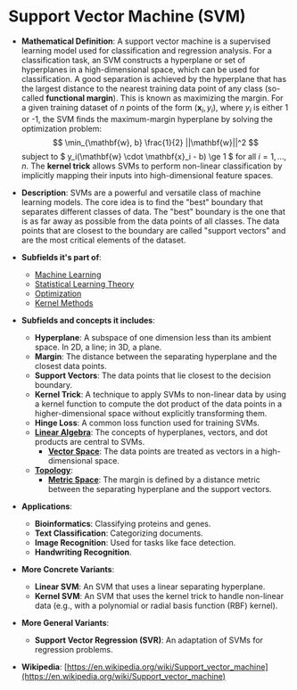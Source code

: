 # Support Vector Machine (SVM)

- **Mathematical Definition**: A support vector machine is a supervised learning model used for classification and regression analysis. For a classification task, an SVM constructs a hyperplane or set of hyperplanes in a high-dimensional space, which can be used for classification. A good separation is achieved by the hyperplane that has the largest distance to the nearest training data point of any class (so-called **functional margin**). This is known as maximizing the margin. For a given training dataset of $n$ points of the form $(\mathbf{x}_i, y_i)$, where $y_i$ is either 1 or -1, the SVM finds the maximum-margin hyperplane by solving the optimization problem:
$$ \min_{\mathbf{w}, b} \frac{1}{2} ||\mathbf{w}||^2 $$
  subject to $ y_i(\mathbf{w} \cdot \mathbf{x}_i - b) \ge 1 $ for all $i=1, \dots, n$.
  The **kernel trick** allows SVMs to perform non-linear classification by implicitly mapping their inputs into high-dimensional feature spaces.

- **Description**: SVMs are a powerful and versatile class of machine learning models. The core idea is to find the "best" boundary that separates different classes of data. The "best" boundary is the one that is as far away as possible from the data points of all classes. The data points that are closest to the boundary are called "support vectors" and are the most critical elements of the dataset.

- **Subfields it's part of**:
    - [Machine Learning](https://en.wikipedia.org/wiki/Machine_learning)
    - [Statistical Learning Theory](https://en.wikipedia.org/wiki/Statistical_learning_theory)
    - [Optimization](https://en.wikipedia.org/wiki/Mathematical_optimization)
    - [Kernel Methods](https://en.wikipedia.org/wiki/Kernel_method)

- **Subfields and concepts it includes**:
    - **Hyperplane**: A subspace of one dimension less than its ambient space. In 2D, a line; in 3D, a plane.
    - **Margin**: The distance between the separating hyperplane and the closest data points.
    - **Support Vectors**: The data points that lie closest to the decision boundary.
    - **Kernel Trick**: A technique to apply SVMs to non-linear data by using a kernel function to compute the dot product of the data points in a higher-dimensional space without explicitly transforming them.
    - **Hinge Loss**: A common loss function used for training SVMs.
    - **[Linear Algebra](../../pure_mathematics/linear_algebra/)**: The concepts of hyperplanes, vectors, and dot products are central to SVMs.
        - **[Vector Space](../../pure_mathematics/linear_algebra/vector_space.md)**: The data points are treated as vectors in a high-dimensional space.
    - **[Topology](../../pure_mathematics/topology/)**:
        - **[Metric Space](../../pure_mathematics/topology/metric_space.md)**: The margin is defined by a distance metric between the separating hyperplane and the support vectors.

- **Applications**:
    - **Bioinformatics**: Classifying proteins and genes.
    - **Text Classification**: Categorizing documents.
    - **Image Recognition**: Used for tasks like face detection.
    - **Handwriting Recognition**.

- **More Concrete Variants**:
    - **Linear SVM**: An SVM that uses a linear separating hyperplane.
    - **Kernel SVM**: An SVM that uses the kernel trick to handle non-linear data (e.g., with a polynomial or radial basis function (RBF) kernel).

- **More General Variants**:
    - **Support Vector Regression (SVR)**: An adaptation of SVMs for regression problems.

- **Wikipedia**: [https://en.wikipedia.org/wiki/Support_vector_machine](https://en.wikipedia.org/wiki/Support_vector_machine)
